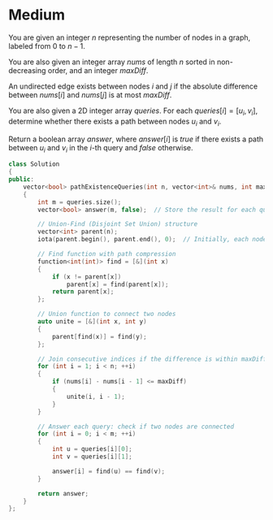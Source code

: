 # Medium

You are given an integer $n$ representing the number of nodes in a graph, labeled from $0$ to $n - 1$.

You are also given an integer array $nums$ of length $n$ sorted in non-decreasing order, and an integer $maxDiff$.

An undirected edge exists between nodes $i$ and $j$ if the absolute difference between $nums[i]$ and $nums[j]$ is at most $maxDiff$.

You are also given a 2D integer array $queries$. For each $queries[i] = [u_i, v_i]$, determine whether there exists a path between nodes $u_i$ and $v_i$.

Return a boolean array $answer$, where $answer[i]$ is $true$ if there exists a path between $u_i$ and $v_i$ in the $i$-th query and $false$ otherwise.

```cpp
class Solution
{
public:
    vector<bool> pathExistenceQueries(int n, vector<int>& nums, int maxDiff, vector<vector<int>>& queries)
    {
        int m = queries.size();
        vector<bool> answer(m, false);  // Store the result for each query

        // Union-Find (Disjoint Set Union) structure
        vector<int> parent(n);
        iota(parent.begin(), parent.end(), 0);  // Initially, each node is its own parent

        // Find function with path compression
        function<int(int)> find = [&](int x)
        {
            if (x != parent[x])
                parent[x] = find(parent[x]);
            return parent[x];
        };

        // Union function to connect two nodes
        auto unite = [&](int x, int y)
        {
            parent[find(x)] = find(y);
        };

        // Join consecutive indices if the difference is within maxDiff
        for (int i = 1; i < n; ++i)
        {
            if (nums[i] - nums[i - 1] <= maxDiff)
            {
                unite(i, i - 1);
            }
        }

        // Answer each query: check if two nodes are connected
        for (int i = 0; i < m; ++i)
        {
            int u = queries[i][0];
            int v = queries[i][1];

            answer[i] = find(u) == find(v);
        }

        return answer;
    }
};
```
